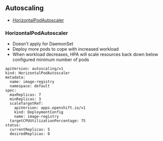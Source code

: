 ## Autoscaling

- [HorizontalPodAutoscaler](#HorizontalPodAutoscaler)

### HorizontalPodAutoscaler

- Doesn't apply for DaemonSet
- Deploy more pods to cope with increased workload
- When workload decreases, HPA will scale resources back down below configured minimum number of pods

```
apiVersion: autoscaling/v1
kind: HorizontalPodAutoscaler
metadata:
  name: image-registry
  namespace: default
spec:
  maxReplicas: 7
  minReplicas: 3
  scaleTargetRef:
    apiVersion: apps.openshift.io/v1
    kind: DeploymentConfig
    name: image-registry
  targetCPUUtilizationPercentage: 75
status:
  currentReplicas: 5
  desiredReplicas: 0
```
